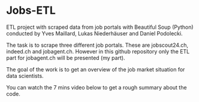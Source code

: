 # Jobs-ETL
ETL project with scraped data from job portals with Beautiful Soup (Python) conducted by Yves Maillard, Lukas Niederhäuser and Daniel Podolecki.

The task is to scrape three different job portals. These are jobscout24.ch, indeed.ch and jobagent.ch. However in this github repository only the ETL part for jobagent.ch will be presented (my part).

The goal of the work is to get an overview of the job market situation for data scientists.

You can watch the 7 mins video below to get a rough summary about the code.
